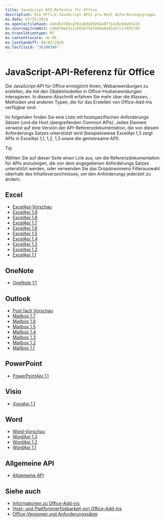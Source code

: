 ```yaml
---
title: JavaScript-API-Referenz für Office
description: Die Office-JavaScript-APIs pro Host Anforderungsgruppe
ms.date: 07/25/2019
ms.openlocfilehash: e4b45370dcaf82a60d39264a97f1e28c0dab543d
ms.sourcegitcommit: ceb67bed1111b63e75e3a69a9a42a27ccc4d5749
ms.translationtype: MT
ms.contentlocale: de-DE
ms.lasthandoff: 08/02/2019
ms.locfileid: "36100596"
---
```

# <a name="office-javascript-api-reference"></a>JavaScript-API-Referenz für Office

Die JavaScript-API für Office ermöglicht Ihnen, Webanwendungen zu erstellen, die mit den Objektmodellen in Office-Hostanwendungen interagieren. In diesem Abschnitt erfahren Sie mehr über die Klassen, Methoden und anderen Typen, die für das Erstellen von Office-Add-Ins verfügbar sind.

Im folgenden finden Sie eine Liste mit hostspezifischen Anforderungs Sätzen (und die Host übergreifenden Common APIs). Jedes Element verweist auf eine Version der API-Referenzdokumentation, die von diesem Anforderungs Satzes unterstützt wird (beispielsweise ExcelApi 1,3 zeigt APIs in ExcelApi 1,1, 1,2, 1,3 sowie die gemeinsame API).

> [!TIP]
> Wählen Sie auf dieser Seite einen Link aus, um die Referenzdokumentation für APIs anzuzeigen, die von dem angegebenen Anforderungs Satzes unterstützt werden, oder verwenden Sie das Dropdownmenü Filterauswahl oberhalb des Inhaltsverzeichnisses, um den Anforderungs jederzeit zu ändern.

## <a name="excel"></a>Excel

- [ExcelApi-Vorschau](/javascript/api/excel?view=excel-js-preview)
- [ExcelApi 1.9](/javascript/api/excel?view=excel-js-1.9)
- [ExcelApi 1.8](/javascript/api/excel?view=excel-js-1.8)
- [ExcelApi 1.7](/javascript/api/excel?view=excel-js-1.7)
- [ExcelApi 1.6](/javascript/api/excel?view=excel-js-1.6)
- [ExcelApi 1.5](/javascript/api/excel?view=excel-js-1.5)
- [ExcelApi 1.4](/javascript/api/excel?view=excel-js-1.4)
- [ExcelApi 1.3](/javascript/api/excel?view=excel-js-1.3)
- [ExcelApi 1.2](/javascript/api/excel?view=excel-js-1.2)
- [ExcelApi 1.1](/javascript/api/excel?view=excel-js-1.1)

## <a name="onenote"></a>OneNote

- [OneNote 1,1](/javascript/api/onenote?view=onenote-js-1.1)

## <a name="outlook"></a>Outlook

- [Post fach Vorschau](/javascript/api/outlook?view=outlook-js-preview)
- [Mailbox 1.7](/javascript/api/outlook?view=outlook-js-1.7)
- [Mailbox 1.6](/javascript/api/outlook?view=outlook-js-1.6)
- [Mailbox 1.5](/javascript/api/outlook?view=outlook-js-1.5)
- [Mailbox 1.4](/javascript/api/outlook?view=outlook-js-1.4)
- [Mailbox 1.3](/javascript/api/outlook?view=outlook-js-1.3)
- [Mailbox 1.2](/javascript/api/outlook?view=outlook-js-1.2)
- [Mailbox 1.1](/javascript/api/outlook?view=outlook-js-1.1)

## <a name="powerpoint"></a>PowerPoint

- [PowerPointApi 1,1](/javascript/api/powerpoint?view=powerpoint-js-1.1)

## <a name="visio"></a>Visio

- [VisioApi 1,1](/javascript/api/visio?view=visio-js-1.1)

## <a name="word"></a>Word

- [Word-Vorschau](/javascript/api/word?view=word-js-preview)
- [WordApi 1.3](/javascript/api/word?view=word-js-1.3)
- [WordApi 1.2](/javascript/api/word?view=word-js-1.2)
- [WordApi 1.1](/javascript/api/word?view=word-js-1.1)

## <a name="common-api"></a>Allgemeine API

- [Allgemeine API](/javascript/api/office?view=common-js)

## <a name="see-also"></a>Siehe auch

- [Informationen zu Office-Add-ins](/office/dev/add-ins/overview)
- [Host- und Plattformverfügbarkeit von Office-Add-Ins](/office/dev/add-ins/overview/office-add-in-availability)
- [Office-Versionen und Anforderungssätze](/office/dev/add-ins/develop/office-versions-and-requirement-sets)
